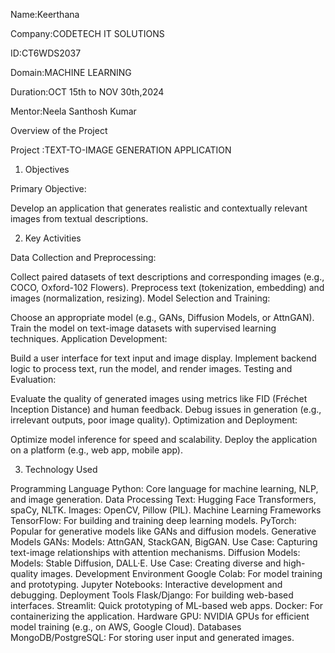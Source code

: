 Name:Keerthana

Company:CODETECH IT SOLUTIONS

ID:CT6WDS2037

Domain:MACHINE LEARNING

Duration:OCT 15th to NOV 30th,2024

Mentor:Neela Santhosh Kumar

Overview of the Project

Project :TEXT-TO-IMAGE GENERATION APPLICATION


1. Objectives
 
Primary Objective:

Develop an application that generates realistic and contextually relevant images from textual descriptions.

2. Key Activities

Data Collection and Preprocessing:

Collect paired datasets of text descriptions and corresponding images (e.g., COCO, Oxford-102 Flowers).
Preprocess text (tokenization, embedding) and images (normalization, resizing).
Model Selection and Training:

Choose an appropriate model (e.g., GANs, Diffusion Models, or AttnGAN).
Train the model on text-image datasets with supervised learning techniques.
Application Development:

Build a user interface for text input and image display.
Implement backend logic to process text, run the model, and render images.
Testing and Evaluation:

Evaluate the quality of generated images using metrics like FID (Fréchet Inception Distance) and human feedback.
Debug issues in generation (e.g., irrelevant outputs, poor image quality).
Optimization and Deployment:

Optimize model inference for speed and scalability.
Deploy the application on a platform (e.g., web app, mobile app).

3. Technology Used

Programming Language
Python: Core language for machine learning, NLP, and image generation.
Data Processing
Text:
Hugging Face Transformers, spaCy, NLTK.
Images:
OpenCV, Pillow (PIL).
Machine Learning Frameworks
TensorFlow: For building and training deep learning models.
PyTorch: Popular for generative models like GANs and diffusion models.
Generative Models
GANs:
Models: AttnGAN, StackGAN, BigGAN.
Use Case: Capturing text-image relationships with attention mechanisms.
Diffusion Models:
Models: Stable Diffusion, DALL·E.
Use Case: Creating diverse and high-quality images.
Development Environment
Google Colab: For model training and prototyping.
Jupyter Notebooks: Interactive development and debugging.
Deployment Tools
Flask/Django: For building web-based interfaces.
Streamlit: Quick prototyping of ML-based web apps.
Docker: For containerizing the application.
Hardware
GPU: NVIDIA GPUs for efficient model training (e.g., on AWS, Google Cloud).
Databases
MongoDB/PostgreSQL: For storing user input and generated images.
